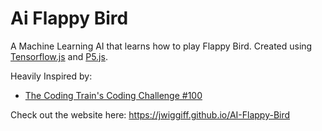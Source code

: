 # Ai Flappy Bird
A Machine Learning AI that learns how to play Flappy Bird. Created using [Tensorflow.js](https://tensorflow.org/js) and [P5.js](https://p5js.org/).

Heavily Inspired by:
- [The Coding Train's Coding Challenge #100](https://www.youtube.com/watch?v=c6y21FkaUqw)

Check out the website here:
https://jwiggiff.github.io/AI-Flappy-Bird
